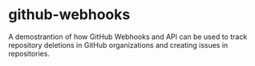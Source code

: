# github-webhooks
A demostrantion of how GitHub Webhooks and API can be used to track repository deletions in GitHub organizations and creating issues in repositories.

